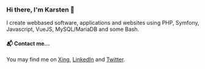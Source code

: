### Hi there, I'm Karsten 👋

I create webbased software, applications and websites using PHP, Symfony, Javascript, VueJS, MySQL/MariaDB and some Bash. 

#### 📬 Contact me...

You may find me on [Xing](https://www.xing.com/profile/karsten_krohn), [LinkedIn](https://www.linkedin.com/in/krohn1/) and [Twitter](https://twitter.com/krohn).

<!--

#### 💬 Ask me about...

Ask me about triathlon, my Zwift setup, home automation, Sonos and RaspberryPi if you have too much time left ;-)

Here are some ideas to get you started:

- 🔭 I’m currently working on ...
- 🌱 I’m currently learning ...
- 👯 I’m looking to collaborate on ...
- 🤔 I’m looking for help with ...
- 😄 Pronouns: ...
- ⚡ Fun fact: ...
-->


